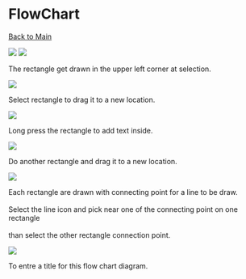 # **FlowChart**  
[Back to Main](https://michelvilleneuve.github.io/)  

<img src = "FlowChart.jpg" />  

<img src = "FlowChart rectangle.jpg" />  

The rectangle get drawn in the upper left corner at selection.  

<img src = "FlowChart move rectangle.jpg" />  

Select rectangle to drag it to a new location.  

<img src = "FlowChart text" />  

Long press the rectangle to add text inside.  

<img src = "FlowChart other rectangle.jpg" />  

Do another rectangle and drag it to a new location.  

<img src = "FlowChart line.jpg" />  

Each rectangle are drawn with connecting point for a line to be draw.</br>  
Select the line icon and pick near one of the connecting point on one rectangle</br>  
than select the other rectangle connection point.  

<img src = "FlowChart title.jpg" />  

To entre a title for this flow chart diagram.  
